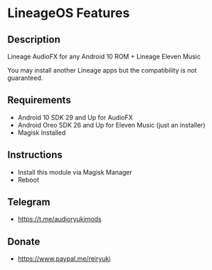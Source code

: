 # **LineageOS Features**

## Description
Lineage AudioFX for any Android 10 ROM + Lineage Eleven Music

You may install another Lineage apps but the compatibility is not guaranteed.

## Requirements
- Android 10 SDK 29 and Up for AudioFX
- Android Oreo SDK 26 and Up for Eleven Music (just an installer)
- Magisk Installed

## Instructions
- Install this module via Magisk Manager
- Reboot

## Telegram
- https://t.me/audioryukimods

## Donate
- https://www.paypal.me/reiryuki
